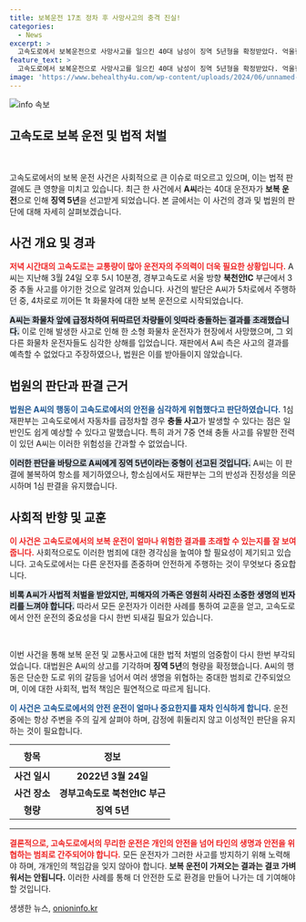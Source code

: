 ```yaml
---
title: 보복운전 17초 정차 후 사망사고의 충격 진실!
categories:
  - News
excerpt: >
  고속도로에서 보복운전으로 사망사고를 일으킨 40대 남성이 징역 5년형을 확정받았다. 억울한 죽음을 맞은 피해자와 유족의 마음은 어느새 복잡한 의문으로 가득 찼다. 이 사건의 전말이 궁금하다면 클릭하세요!
feature_text: >
  고속도로에서 보복운전으로 사망사고를 일으킨 40대 남성이 징역 5년형을 확정받았다. 억울한 죽음을 맞은 피해자와 유족의 마음은 어느새 복잡한 의문으로 가득 찼다. 이 사건의 전말이 궁금하다면 클릭하세요!
image: 'https://www.behealthy4u.com/wp-content/uploads/2024/06/unnamed-file.png'
---
```


<p><img src="https://www.behealthy4u.com/wp-content/uploads/2024/06/unnamed-file.png" alt="info 속보" /></p>

<h2 data-ke-size="size26">고속도로 보복 운전 및 법적 처벌</h2>

<p data-ke-size="size16">&nbsp;</p>

<p>고속도로에서의 보복 운전 사건은 사회적으로 큰 이슈로 떠오르고 있으며, 이는 법적 판결에도 큰 영향을 미치고 있습니다. 최근 한 사건에서 <strong>A씨</strong>라는 40대 운전자가 <strong>보복 운전</strong>으로 인해 <strong>징역 5년</strong>을 선고받게 되었습니다. 본 글에서는 이 사건의 경과 및 법원의 판단에 대해 자세히 살펴보겠습니다.</p>

<h2 data-ke-size="size26">사건 개요 및 경과</h2>

<p><b><span style="color: #ee2323;">저녁 시간대의 고속도로는 교통량이 많아 운전자의 주의력이 더욱 필요한 상황입니다.</span></b> A씨는 지난해 3월 24일 오후 5시 10분경, 경부고속도로 서울 방향 <strong>북천안IC</strong> 부근에서 3중 추돌 사고를 야기한 것으로 알려져 있습니다. 사건의 발단은 A씨가 5차로에서 주행하던 중, 4차로로 끼어든 1t 화물차에 대한 보복 운전으로 시작되었습니다.</p>

<p><b><span style="background-color: #21538527;">A씨는 화물차 앞에 급정차하여 뒤따르던 차량들이 잇따라 충돌하는 결과를 초래했습니다.</span></b> 이로 인해 발생한 사고로 인해 한 소형 화물차 운전자가 현장에서 사망했으며, 그 외 다른 화물차 운전자들도 심각한 상해를 입었습니다. 재판에서 A씨 측은 사고의 결과를 예측할 수 없었다고 주장하였으나, 법원은 이를 받아들이지 않았습니다.</p>

<h2 data-ke-size="size26">법원의 판단과 판결 근거</h2>

<p><b><span style="color: #1a5490;">법원은 A씨의 행동이 고속도로에서의 안전을 심각하게 위협했다고 판단하였습니다.</span></b> 1심 재판부는 고속도로에서 자동차를 급정차할 경우 <strong>충돌 사고</strong>가 발생할 수 있다는 점은 일반인도 쉽게 예상할 수 있다고 말했습니다. 특히 과거 7중 연쇄 충돌 사고를 유발한 전력이 있던 A씨는 이러한 위험성을 간과할 수 없었습니다.</p>

<p><b><span style="background-color: #21538527;">이러한 판단을 바탕으로 A씨에게 징역 5년이라는 중형이 선고된 것입니다.</span></b> A씨는 이 판결에 불복하여 항소를 제기하였으나, 항소심에서도 재판부는 그의 반성과 진정성을 의문시하며 1심 판결을 유지했습니다.</p>

<h2 data-ke-size="size26">사회적 반향 및 교훈</h2>

<p><b><span style="color: #ee2323;">이 사건은 고속도로에서의 보복 운전이 얼마나 위험한 결과를 초래할 수 있는지를 잘 보여줍니다.</span></b> 사회적으로도 이러한 범죄에 대한 경각심을 높여야 할 필요성이 제기되고 있습니다. 고속도로에서는 다른 운전자를 존중하며 안전하게 주행하는 것이 무엇보다 중요합니다.</p>

<p><b><span style="background-color: #21538527;">비록 A씨가 사법적 처벌을 받았지만, 피해자의 가족은 영원히 사라진 소중한 생명의 빈자리를 느껴야 합니다.</span></b> 따라서 모든 운전자가 이러한 사례를 통하여 교훈을 얻고, 고속도로에서 안전 운전의 중요성을 다시 한번 되새길 필요가 있습니다.</p>

<p data-ke-size="size16">&nbsp;</p>

<p>이번 사건을 통해 보복 운전 및 교통사고에 대한 법적 처벌의 엄중함이 다시 한번 부각되었습니다. 대법원은 A씨의 상고를 기각하며 <strong>징역 5년</strong>의 형량을 확정했습니다. A씨의 행동은 단순한 도로 위의 갈등을 넘어서 여러 생명을 위협하는 중대한 범죄로 간주되었으며, 이에 대한 사회적, 법적 책임은 필연적으로 따르게 됩니다.</p>

<p><b><span style="color: #1a5490;">이 사건은 고속도로에서의 안전 운전이 얼마나 중요한지를 재차 인식하게 합니다.</span></b> 운전 중에는 항상 주변을 주의 깊게 살펴야 하며, 감정에 휘둘리지 않고 이성적인 판단을 유지하는 것이 필요합니다.</p>

<table style="width: 100%; margin-top: 10px; border-collapse: collapse;">
    <thead>
        <tr>
            <th style="text-align: center; height: 40px;"><b>항목</b></th>
            <th style="text-align: center; height: 40px;"><b>정보</b></th>
        </tr>
    </thead>
    <tbody>
        <tr>
            <td style="text-align: center; height: 17px;"><b>사건 일시</b></td>
            <td style="text-align: center; height: 17px;"><b>2022년 3월 24일</b></td>
        </tr>
        <tr>
            <td style="text-align: center; height: 17px;"><b>사건 장소</b></td>
            <td style="text-align: center; height: 17px;"><b>경부고속도로 북천안IC 부근</b></td>
        </tr>
        <tr>
            <td style="text-align: center; height: 17px;"><b>형량</b></td>
            <td style="text-align: center; height: 17px;"><b>징역 5년</b></td>
        </tr>
    </tbody>
</table>

<hr>

<p><b><span style="color: #ee2323;">결론적으로, 고속도로에서의 무리한 운전은 개인의 안전을 넘어 타인의 생명과 안전을 위협하는 범죄로 간주되어야 합니다.</span></b> 모든 운전자가 그러한 사고를 방지하기 위해 노력해야 하며, 개개인의 책임감을 잊지 않아야 합니다. <strong>보복 운전이 가져오는 결과는 결코 가벼워서는 안됩니다.</strong> 이러한 사례를 통해 더 안전한 도로 환경을 만들어 나가는 데 기여해야 할 것입니다.</p>
생생한 뉴스, <a href="https://onioninfo.kr" rel="dofollow">onioninfo.kr</a>


